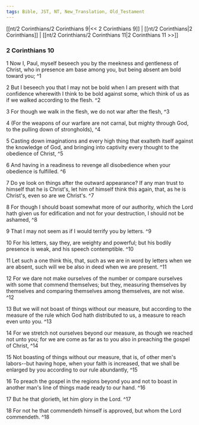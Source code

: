 ```yaml
---
tags: Bible, JST, NT, New_Translation, Old_Testament
---
```


[[nt/2 Corinthians/2 Corinthians 9|<< 2 Corinthians 9]] | [[nt/2 Corinthians|2 Corinthians]] | [[nt/2 Corinthians/2 Corinthians 11|2 Corinthians 11 >>]]

### 2 Corinthians 10

1 Now I, Paul, myself beseech you by the meekness and gentleness of Christ, who in presence am base among you, but being absent am bold toward you;  ^1

2 But I beseech you that I may not be bold when I am present with that confidence wherewith I think to be bold against some, which think of us as if we walked according to the flesh.  ^2

3 For though we walk in the flesh, we do not war after the flesh,  ^3

4 (For the weapons of our warfare are not carnal, but mighty through God, to the pulling down of strongholds),  ^4

5 Casting down imaginations and every high thing that exalteth itself against the knowledge of God, and bringing into captivity every thought to the obedience of Christ,  ^5

6 And having in a readiness to revenge all disobedience when your obedience is fulfilled.  ^6

7 Do ye look on things after the outward appearance? If any man trust to himself that he is Christ\'s, let him of himself think this again, that, as he is Christ\'s, even so are we Christ\'s.  ^7

8 For though I should boast somewhat more of our authority, which the Lord hath given us for edification and not for your destruction, I should not be ashamed,  ^8

9 That I may not seem as if I would terrify you by letters.  ^9

10 For his letters, say they, are weighty and powerful; but his bodily presence is weak, and his speech contemptible.  ^10

11 Let such a one think this, that, such as we are in word by letters when we are absent, such will we be also in deed when we are present.  ^11

12 For we dare not make ourselves of the number or compare ourselves with some that commend themselves; but they, measuring themselves by themselves and comparing themselves among themselves, are not wise.  ^12

13 But we will not boast of things without our measure, but according to the measure of the rule which God hath distributed to us, a measure to reach even unto you.  ^13

14 For we stretch not ourselves beyond our measure, as though we reached not unto you; for we are come as far as to you also in preaching the gospel of Christ,  ^14

15 Not boasting of things without our measure, that is, of other men\'s labors\--but having hope, when your faith is increased, that we shall be enlarged by you according to our rule abundantly,  ^15

16 To preach the gospel in the regions beyond you and not to boast in another man\'s line of things made ready to our hand.  ^16

17 But he that glorieth, let him glory in the Lord.  ^17

18 For not he that commendeth himself is approved, but whom the Lord commendeth.  ^18

 
